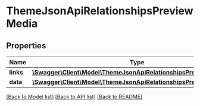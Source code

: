 # ThemeJsonApiRelationshipsPreviewMedia

## Properties
Name | Type | Description | Notes
------------ | ------------- | ------------- | -------------
**links** | [**\Swagger\Client\Model\ThemeJsonApiRelationshipsPreviewMediaLinks**](ThemeJsonApiRelationshipsPreviewMediaLinks.md) |  | [optional] 
**data** | [**\Swagger\Client\Model\ThemeJsonApiRelationshipsPreviewMediaData**](ThemeJsonApiRelationshipsPreviewMediaData.md) |  | [optional] 

[[Back to Model list]](../../README.md#documentation-for-models) [[Back to API list]](../../README.md#documentation-for-api-endpoints) [[Back to README]](../../README.md)

